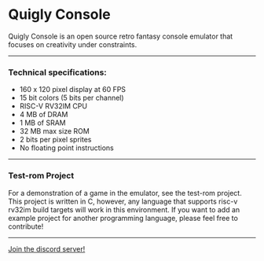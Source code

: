# Quigly Console

Quigly Console is an open source retro fantasy console emulator that focuses on creativity under constraints.

---

### Technical specifications:
- 160 x 120 pixel display at 60 FPS
- 15 bit colors (5 bits per channel)
- RISC-V RV32IM CPU 
- 4 MB of DRAM
- 1 MB of SRAM
- 32 MB max size ROM
- 2 bits per pixel sprites
- No floating point instructions

---

### Test-rom Project

For a demonstration of a game in the emulator, see the test-rom project. This project is written in C, however, any language that supports risc-v rv32im build targets will work in this environment. If you want to add an example project for another programming language, please feel free to contribute!

---

[Join the discord server!](https://discord.gg/DHZQvBn8Xf)
